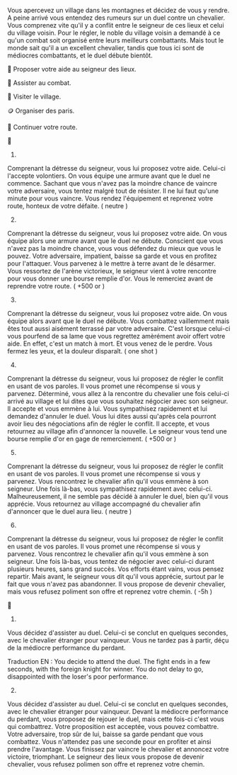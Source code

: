 Vous apercevez un village dans les montagnes et décidez de vous y rendre. A peine arrivé vous entendez des rumeurs sur un duel contre un chevalier. Vous comprenez vite qu'il y a conflit entre le seigneur de ces lieux et celui du village voisin. Pour le régler, le noble du village voisin a demandé à ce qu'un combat soit organisé entre leurs meilleurs combattants. Mais tout le monde sait qu'il a un excellent chevalier, tandis que tous ici sont de médiocres combattants, et le duel débute bientôt.

🤝 Proposer votre aide au seigneur des lieux.

👥 Assister au combat.

🚶 Visiter le village.

🪙 Organiser des paris.

🏃 Continuer votre route.

🤝

1. 

Comprenant la détresse du seigneur, vous lui proposez votre aide. Celui-ci l'accepte volontiers. On vous équipe une armure avant que le duel ne commence. Sachant que vous n'avez pas la moindre chance de vaincre votre adversaire, vous tentez malgré tout de résister. Il ne lui faut qu'une minute pour vous vaincre. Vous rendez l'équipement et reprenez votre route, honteux de votre défaite. ( neutre )

2.

Comprenant la détresse du seigneur, vous lui proposez votre aide. On vous équipe alors une armure avant que le duel ne débute. Conscient que vous n'avez pas la moindre chance, vous vous défendez du mieux que vous le pouvez. Votre adversaire, impatient, baisse sa garde et vous en profitez pour l'attaquer. Vous parvenez à le mettre à terre avant de le désarmer. Vous ressortez de l'arène victorieux, le seigneur vient à votre rencontre pour vous donner une bourse remplie d'or. Vous le remerciez avant de reprendre votre route. ( +500 or )

3.

Comprenant la détresse du seigneur, vous lui proposez votre aide. On vous équipe alors avant que le duel ne débute. Vous combattez vaillemment mais êtes tout aussi aisément terrassé par votre adversaire. C'est lorsque celui-ci vous pourfend de sa lame que vous regrettez amèrément avoir offert votre aide. En effet, c'est un match à mort. Et vous venez de le perdre. Vous fermez les yeux, et la douleur disparaît. ( one shot )

4.

Comprenant la détresse du seigneur, vous lui proposez de régler le conflit en usant de vos paroles. Il vous promet une récompense si vous y parvenez. Déterminé, vous allez à la rencontre du chevalier une fois celui-ci arrivé au village et lui dites que vous souhaitez négocier avec son seigneur. Il accepte et vous emmène à lui. Vous sympathisez rapidement et lui demandez d'annuler le duel. Vous lui dites aussi qu'après cela pourront avoir lieu des négociations afin de régler le conflit. Il accepte, et vous retournez au village afin d'annoncer la nouvelle. Le seigneur vous tend une bourse remplie d'or en gage de remerciement. ( +500 or )

5.

Comprenant la détresse du seigneur, vous lui proposez de régler le conflit en usant de vos paroles. Il vous promet une récompense si vous y parvenez. Vous rencontrez le chevalier afin qu'il vous emmène à son seigneur. Une fois là-bas, vous sympathisez rapidement avec celui-ci. Malheureusement, il ne semble pas décidé à annuler le duel, bien qu'il vous apprécie. Vous retournez au village accompagné du chevalier afin d'annoncer que le duel aura lieu. ( neutre )

6. 

Comprenant la détresse du seigneur, vous lui proposez de régler le conflit en usant de vos paroles. Il vous promet une récompense si vous y parvenez. Vous rencontrez le chevalier afin qu'il vous emmène à son seigneur. Une fois là-bas, vous tentez de négocier avec celui-ci durant plusieurs heures, sans grand succès. Vos efforts étant vains, vous pensez repartir. Mais avant, le seigneur vous dit qu'il vous apprécie, surtout par le fait que vous n'avez pas abandonner. Il vous propose de devenir chevalier, mais vous refusez poliment son offre et reprenez votre chemin. ( -5h )

👥

1.

Vous décidez d'assister au duel. Celui-ci se conclut en quelques secondes, avec le chevalier étranger pour vainqueur. Vous ne tardez pas à partir, déçu de la médiocre performance du perdant.

Traduction EN : You decide to attend the duel. The fight ends in a few seconds, with the foreign knight for winner. You do not delay to go, disappointed with the loser's poor performance.

2. 

Vous décidez d'assister au duel. Celui-ci se conclut en quelques secondes, avec le chevalier étranger pour vainqueur. Devant la médiocre performance du perdant, vous proposez de rejouer le duel, mais cette fois-ci c'est vous qui combattrez. Votre proposition est acceptée, vous pouvez combattre. Votre adversaire, trop sûr de lui, baisse sa garde pendant que vous combattez. Vous n'attendez pas une seconde pour en profiter et ainsi prendre l'avantage. Vous finissez par vaincre le chevalier et annoncez votre victoire, triomphant. Le seigneur des lieux vous propose de devenir chevalier, vous refusez polimen son offre et reprenez votre chemin.
